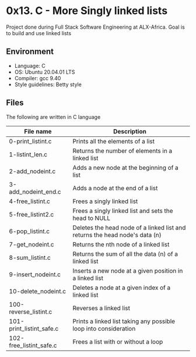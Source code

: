 # 0x13. C - More Singly linked lists
Project done during Full Stack Software Engineering at ALX-Africa. Goal is to build and use linked lists

## Environment
* Language: C
* OS: Ubuntu 20.04.01 LTS
* Compiler: gcc 9.40
* Style guidelines: Betty style

## Files
The following are written in C language

File name | Description
 --- | ---
0-print_listint.c | Prints all the elements of a list
1-listint_len.c | Returns the number of elements in a linked list
2-add_nodeint.c | Adds a new node at the beginning of a list
3-add_nodeint_end.c | Adds a node at the end of a list
4-free_listint.c | Frees a singly linked list
5-free_listint2.c | Frees a singly linked list and sets the head to NULL
6-pop_listint.c | Deletes the head node of a linked list and returns the head node's data (n)
7-get_nodeint.c | Returns the nth node of a linked list
8-sum_listint.c | Returns the sum of all the data (n) of a linked list
9-insert_nodeint.c | Inserts a new node at a given position in a linked list
10-delete_nodeint.c | Deletes a node at a given index of a linked list
100-reverse_listint.c | Reverses a linked list
101-print_listint_safe.c | Prints a linked list taking any possible loop into consideration
102-free_listint_safe.c | Frees a list with or without a loop
